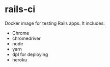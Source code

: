 # rails-ci

Docker image for testing Rails apps. It includes:

- Chrome
- chromedriver
- node
- yarn
- dpl for deploying
- heroku
